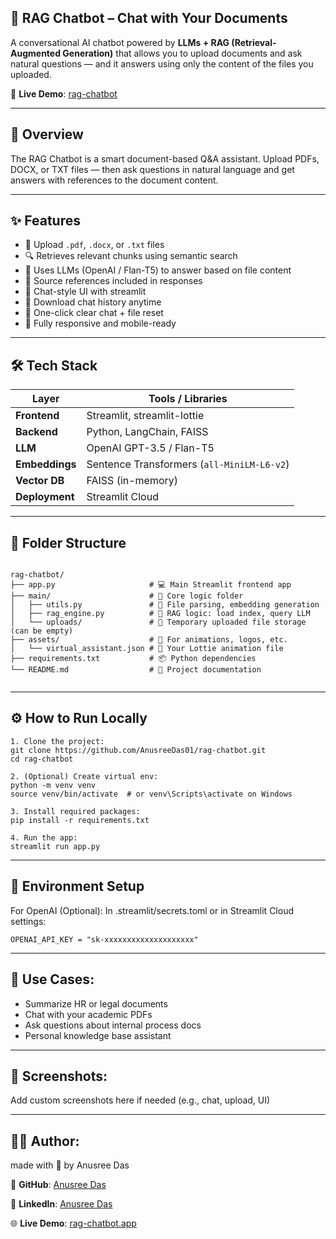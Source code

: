 ## 🤖 RAG Chatbot – Chat with Your Documents

A conversational AI chatbot powered by **LLMs + RAG (Retrieval-Augmented Generation)** that allows you to upload documents and ask natural questions — and it answers using only the content of the files you uploaded.

🚀 **Live Demo**: [rag-chatbot](https://rag-chatbot-01.streamlit.app/)

---

## 📌 Overview

The RAG Chatbot is a smart document-based Q&A assistant. Upload PDFs, DOCX, or TXT files — then ask questions in natural language and get answers with references to the document content.

---

## ✨ Features

- 📁 Upload `.pdf`, `.docx`, or `.txt` files
- 🔍 Retrieves relevant chunks using semantic search
- 🧠 Uses LLMs (OpenAI / Flan-T5) to answer based on file content
- 📎 Source references included in responses
- 💬 Chat-style UI with streamlit
- 💾 Download chat history anytime
- 🧹 One-click clear chat + file reset
- 📱 Fully responsive and mobile-ready

---

## 🛠️ Tech Stack

| Layer        | Tools / Libraries |
|--------------|-------------------|
| **Frontend** | Streamlit, streamlit-lottie |
| **Backend**  | Python, LangChain, FAISS |
| **LLM**      | OpenAI GPT-3.5 / Flan-T5 |
| **Embeddings** | Sentence Transformers (`all-MiniLM-L6-v2`) |
| **Vector DB** | FAISS (in-memory) |
| **Deployment** | Streamlit Cloud |

---

## 📂 Folder Structure

```

rag-chatbot/
├── app.py                     # 💻 Main Streamlit frontend app
├── main/                      # 🧠 Core logic folder
│   ├── utils.py               # 📄 File parsing, embedding generation
│   ├── rag_engine.py          # 🧩 RAG logic: load index, query LLM
│   └── uploads/               # 📁 Temporary uploaded file storage (can be empty)
├── assets/                    # 🎨 For animations, logos, etc.
│   └── virtual_assistant.json # 🤖 Your Lottie animation file
├── requirements.txt           # 📦 Python dependencies
└── README.md                  # 📘 Project documentation


```
---

## ⚙️ How to Run Locally

```
1. Clone the project:
git clone https://github.com/AnusreeDas01/rag-chatbot.git
cd rag-chatbot

2. (Optional) Create virtual env:
python -m venv venv
source venv/bin/activate  # or venv\Scripts\activate on Windows

3. Install required packages:
pip install -r requirements.txt

4. Run the app:
streamlit run app.py
```
---

## 🔐 Environment Setup
For OpenAI (Optional):
In .streamlit/secrets.toml or in Streamlit Cloud settings:
```
OPENAI_API_KEY = "sk-xxxxxxxxxxxxxxxxxxxx"
```
---

## 🧠 Use Cases:

- Summarize HR or legal documents
- Chat with your academic PDFs
- Ask questions about internal process docs
- Personal knowledge base assistant

---

## 📸 Screenshots:

Add custom screenshots here if needed (e.g., chat, upload, UI)

---

## 👩‍💻 Author:  

made with 💜 by Anusree Das

🔗 **GitHub**: [Anusree Das](https://github.com/AnusreeDas01)

💼 **LinkedIn**: [Anusree Das](https://www.linkedin.com/in/anusree-das-01)

🌐 **Live Demo**: [rag-chatbot.app](https://rag-chatbot-01.streamlit.app/)

